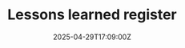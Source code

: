 ---
title: Lessons learned register
linkTitle: Lessons learned register
date: '2025-04-29T17:09:00Z'
weight: 1
description: A lessons learned register captures organizational knowledge according
  to ISO 30401, with guidelines for entry, categories for lessons, and a review process
  to ensure ongoing relevance and improvements in future projects.
draft: false
ref: lessons-learned-register
---